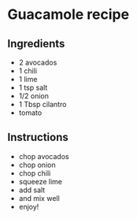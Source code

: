 # Guacamole recipe


## Ingredients

- 2 avocados
- 1 chili
- 1 lime
- 1 tsp salt
- 1/2 onion
- 1 Tbsp cilantro
- tomato


## Instructions

- chop avocados
- chop onion
- chop chili
- squeeze lime
- add salt
- and mix well
- enjoy!

